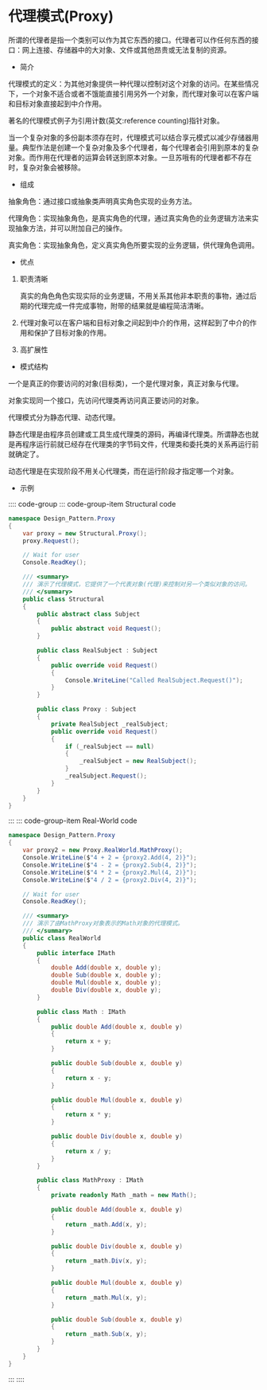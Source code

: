 # 代理模式(Proxy)

所谓的代理者是指一个类别可以作为其它东西的接口。代理者可以作任何东西的接口：网上连接、存储器中的大对象、文件或其他昂贵或无法复制的资源。

- 简介

代理模式的定义：为其他对象提供一种代理以控制对这个对象的访问。在某些情况下，一个对象不适合或者不饿能直接引用另外一个对象，而代理对象可以在客户端和目标对象直接起到中介作用。

著名的代理模式例子为引用计数(英文:reference counting)指针对象。

当一个复杂对象的多份副本须存在时，代理模式可以结合享元模式以减少存储器用量。典型作法是创建一个复杂对象及多个代理者，每个代理者会引用到原本的复杂对象。而作用在代理者的运算会转送到原本对象。一旦苏哦有的代理者都不存在时，复杂对象会被移除。

- 组成

抽象角色：通过接口或抽象类声明真实角色实现的业务方法。

代理角色：实现抽象角色，是真实角色的代理，通过真实角色的业务逻辑方法来实现抽象方法，并可以附加自己的操作。

真实角色：实现抽象角色，定义真实角色所要实现的业务逻辑，供代理角色调用。

- 优点

1. 职责清晰

   真实的角色角色实现实际的业务逻辑，不用关系其他非本职责的事物，通过后期的代理完成一件完成事物，附带的结果就是编程简洁清晰。

2. 代理对象可以在客户端和目标对象之间起到中介的作用，这样起到了中介的作用和保护了目标对象的作用。
3. 高扩展性

- 模式结构

一个是真正的你要访问的对象(目标类)，一个是代理对象，真正对象与代理。

对象实现同一个接口，先访问代理类再访问真正要访问的对象。

代理模式分为静态代理、动态代理。

静态代理是由程序员创建或工具生成代理类的源码，再编译代理类。所谓静态也就是再程序运行前就已经存在代理类的字节码文件，代理类和委托类的关系再运行前就确定了。

动态代理是在实现阶段不用关心代理类，而在运行阶段才指定哪一个对象。

- 示例

:::: code-group
::: code-group-item Structural code

```cs
namespace Design_Pattern.Proxy
{
    var proxy = new Structural.Proxy();
    proxy.Request();

    // Wait for user
    Console.ReadKey();

    /// <summary>
    /// 演示了代理模式，它提供了一个代表对象(代理)来控制对另一个类似对象的访问。
    /// </summary>
    public class Structural
    {
        public abstract class Subject
        {
            public abstract void Request();
        }

        public class RealSubject : Subject
        {
            public override void Request()
            {
                Console.WriteLine("Called RealSubject.Request()");
            }
        }

        public class Proxy : Subject
        {
            private RealSubject _realSubject;
            public override void Request()
            {
                if (_realSubject == null)
                {
                    _realSubject = new RealSubject();
                }
                _realSubject.Request();
            }
        }
    }
}
```

:::
::: code-group-item Real-World code

```cs
namespace Design_Pattern.Proxy
{
    var proxy2 = new Proxy.RealWorld.MathProxy();
    Console.WriteLine($"4 + 2 = {proxy2.Add(4, 2)}");
    Console.WriteLine($"4 - 2 = {proxy2.Sub(4, 2)}");
    Console.WriteLine($"4 * 2 = {proxy2.Mul(4, 2)}");
    Console.WriteLine($"4 / 2 = {proxy2.Div(4, 2)}");

    // Wait for user
    Console.ReadKey();

    /// <summary>
    /// 演示了由MathProxy对象表示的Math对象的代理模式。
    /// </summary>
    public class RealWorld
    {
        public interface IMath
        {
            double Add(double x, double y);
            double Sub(double x, double y);
            double Mul(double x, double y);
            double Div(double x, double y);
        }

        public class Math : IMath
        {
            public double Add(double x, double y)
            {
                return x + y;
            }

            public double Sub(double x, double y)
            {
                return x - y;
            }

            public double Mul(double x, double y)
            {
                return x * y;
            }

            public double Div(double x, double y)
            {
                return x / y;
            }
        }

        public class MathProxy : IMath
        {
            private readonly Math _math = new Math();

            public double Add(double x, double y)
            {
                return _math.Add(x, y);
            }

            public double Div(double x, double y)
            {
                return _math.Div(x, y);
            }

            public double Mul(double x, double y)
            {
                return _math.Mul(x, y);
            }

            public double Sub(double x, double y)
            {
                return _math.Sub(x, y);
            }
        }
    }
}
```

:::
::::
